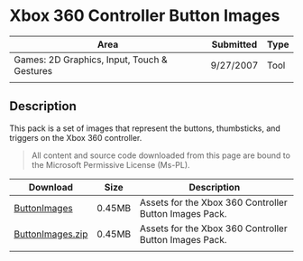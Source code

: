 # Xbox 360 Controller Button Images

|Area|Submitted|Type|
|-|-|-|
Games: 2D Graphics, Input, Touch & Gestures|9/27/2007|Tool
||||

## Description

This pack is a set of images that represent the buttons, thumbsticks, and triggers on the Xbox 360 controller.

> All content and source code downloaded from this page are bound to the Microsoft Permissive License (Ms-PL).

Download | Size | Description
---|---|---|
[ButtonImages](https://github.com/simondarksidej/XNAGameStudio/tree/master/Samples/ButtonImages) | 0.45MB | Assets for the Xbox 360 Controller Button Images Pack.
[ButtonImages.zip](https://github.com/simondarksidej/XNAGameStudioZips/raw/zips/ButtonImages.zip) | 0.45MB | Assets for the Xbox 360 Controller Button Images Pack.
||||
